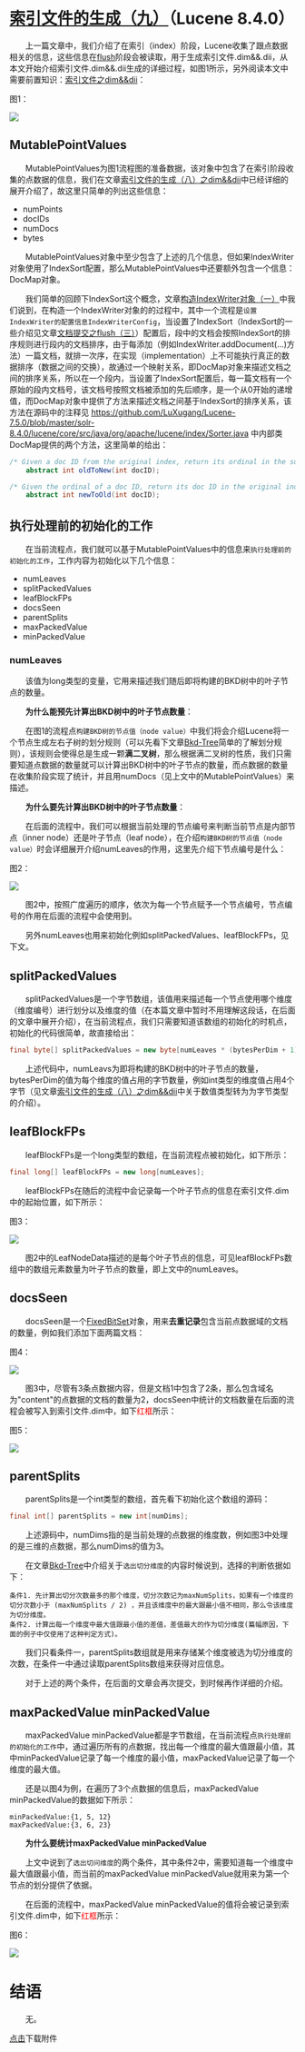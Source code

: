 # [索引文件的生成（九）](https://www.amazingkoala.com.cn/Lucene/Index/)（Lucene 8.4.0）

&emsp;&emsp;上一篇文章中，我们介绍了在索引（index）阶段，Lucene收集了跟点数据相关的信息，这些信息在[flush]([文档提交之flush（一）](https://www.amazingkoala.com.cn/Lucene/Index/2019/0716/74.html))阶段会被读取，用于生成索引文件.dim&&.dii，从本文开始介绍索引文件.dim&&.dii生成的详细过程，如图1所示，另外阅读本文中需要前置知识：[索引文件之dim&&dii](https://www.amazingkoala.com.cn/Lucene/suoyinwenjian/2019/0424/53.html)：

图1：

<img src="http://www.amazingkoala.com.cn/uploads/lucene/index/索引文件的生成/索引文件的生成（九）/1.png">

## MutablePointValues

&emsp;&emsp;MutablePointValues为图1流程图的准备数据，该对象中包含了在索引阶段收集的点数据的信息，我们在文章[索引文件的生成（八）之dim&&dii](https://www.amazingkoala.com.cn/Lucene/Index/2020/0329/128.html)中已经详细的展开介绍了，故这里只简单的列出这些信息：

- numPoints
- docIDs
- numDocs
- bytes

&emsp;&emsp;MutablePointValues对象中至少包含了上述的几个信息，但如果IndexWriter对象使用了IndexSort配置，那么MutablePointValues中还要额外包含一个信息：DocMap对象。

&emsp;&emsp;我们简单的回顾下IndexSort这个概念，文章[构造IndexWriter对象（一）](https://www.amazingkoala.com.cn/Lucene/Index/2019/1111/106.html)中我们说到，在构造一个IndexWriter对象的的过程中，其中一个流程是`设置IndexWriter的配置信息IndexWriterConfig`，当设置了IndexSort（IndexSort的一些介绍见文章[文档提交之flush（三）](https://www.amazingkoala.com.cn/Lucene/Index/2019/0725/76.html)）配置后，段中的文档会按照IndexSort的排序规则进行段内的文档排序，由于每添加（例如IndexWriter.addDocument(...)方法）一篇文档，就排一次序，在实现（implementation）上不可能执行真正的数据排序（数据之间的交换），故通过一个映射关系，即DocMap对象来描述文档之间的排序关系，所以在一个段内，当设置了IndexSort配置后，每一篇文档有一个原始的段内文档号，该文档号按照文档被添加的先后顺序，是一个从0开始的递增值，而DocMap对象中提供了方法来描述文档之间基于IndexSort的排序关系，该方法在源码中的注释见 https://github.com/LuXugang/Lucene-7.5.0/blob/master/solr-8.4.0/lucene/core/src/java/org/apache/lucene/index/Sorter.java 中内部类DocMap提供的两个方法，这里简单的给出：

```java
/* Given a doc ID from the original index, return its ordinal in the sorted index. */
    abstract int oldToNew(int docID);

/* Given the ordinal of a doc ID, return its doc ID in the original index. */
    abstract int newToOld(int docID);
```

## 执行处理前的初始化的工作

&emsp;&emsp;在当前流程点，我们就可以基于MutablePointValues中的信息来`执行处理前的初始化的工作`，工作内容为初始化以下几个信息：

- numLeaves
- splitPackedValues
- leafBlockFPs
- docsSeen
- parentSplits
- maxPackedValue
- minPackedValue

### numLeaves

&emsp;&emsp;该值为long类型的变量，它用来描述我们随后即将构建的BKD树中的叶子节点的数量。

&emsp;&emsp;**为什么能预先计算出BKD树中的叶子节点数量**：

&emsp;&emsp;在图1的流程点`构建BKD树的节点值（node value）`中我们将会介绍Lucene将一个节点生成左右子树的划分规则（可以先看下文章[Bkd-Tree](https://www.amazingkoala.com.cn/Lucene/gongjulei/2019/0422/52.html)简单的了解划分规则），该规则会使得总是生成一颗**满二叉树**，那么根据满二叉树的性质，我们只需要知道点数据的数量就可以计算出BKD树中的叶子节点的数量，而点数据的数量在收集阶段实现了统计，并且用numDocs（见上文中的MutablePointValues）来描述。

&emsp;&emsp;**为什么要先计算出BKD树中的叶子节点数量**：

&emsp;&emsp;在后面的流程中，我们可以根据当前处理的节点编号来判断当前节点是内部节点（inner node）还是叶子节点（leaf node），在介绍`构建BKD树的节点值（node value）`时会详细展开介绍numLeaves的作用，这里先介绍下节点编号是什么：

图2：

<img src="http://www.amazingkoala.com.cn/uploads/lucene/index/索引文件的生成/索引文件的生成（九）/2.png">

&emsp;&emsp;图2中，按照广度遍历的顺序，依次为每一个节点赋予一个节点编号，节点编号的作用在后面的流程中会使用到。

&emsp;&emsp;另外numLeaves也用来初始化例如splitPackedValues、leafBlockFPs，见下文。

## splitPackedValues

&emsp;&emsp;splitPackedValues是一个字节数组，该值用来描述每一个节点使用哪个维度（维度编号）进行划分以及维度的值（在本篇文章中暂时不用理解这段话，在后面的文章中展开介绍），在当前流程点，我们只需要知道该数组的初始化的时机点，初始化的代码很简单，故直接给出：

```java
final byte[] splitPackedValues = new byte[numLeaves * (bytesPerDim + 1)];
```

&emsp;&emsp;上述代码中，numLeavs为即将构建的BKD树中的叶子节点的数量，bytesPerDim的值为每个维度的值占用的字节数量，例如int类型的维度值占用4个字节（见文章[索引文件的生成（八）之dim&&dii](https://www.amazingkoala.com.cn/Lucene/Index/2020/0329/128.html)中关于数值类型转为为字节类型的介绍）。

## leafBlockFPs

&emsp;&emsp;leafBlockFPs是一个long类型的数组，在当前流程点被初始化，如下所示：

```java
final long[] leafBlockFPs = new long[numLeaves];
```

&emsp;&emsp;leafBlockFPs在随后的流程中会记录每一个叶子节点的信息在索引文件.dim中的起始位置，如下所示：

图3：

<img src="http://www.amazingkoala.com.cn/uploads/lucene/index/索引文件的生成/索引文件的生成（九）/3.png">

&emsp;&emsp;图2中的LeafNodeData描述的是每个叶子节点的信息，可见leafBlockFPs数组中的数组元素数量为叶子节点的数量，即上文中的numLeaves。

## docsSeen

&emsp;&emsp;docsSeen是一个[FixedBitSet](https://www.amazingkoala.com.cn/Lucene/gongjulei/2019/0404/45.html)对象，用来**去重记录**包含当前点数据域的文档的数量，例如我们添加下面两篇文档：

图4：

<img src="http://www.amazingkoala.com.cn/uploads/lucene/index/索引文件的生成/索引文件的生成（九）/4.png">

&emsp;&emsp;图3中，尽管有3条点数据内容，但是文档1中包含了2条，那么包含域名为"content"的点数据的文档的数量为2，docsSeen中统计的文档数量在后面的流程会被写入到索引文件.dim中，如下<font color=Red>红框</font>所示：

图5：

<img src="http://www.amazingkoala.com.cn/uploads/lucene/index/索引文件的生成/索引文件的生成（九）/5.png">

## parentSplits

&emsp;&emsp;parentSplits是一个int类型的数组，首先看下初始化这个数组的源码：

```java
final int[] parentSplits = new int[numDims];
```

&emsp;&emsp;上述源码中，numDims指的是当前处理的点数据的维度数，例如图3中处理的是三维的点数据，那么numDims的值为3。

&emsp;&emsp;在文章[Bkd-Tree](https://www.amazingkoala.com.cn/Lucene/gongjulei/2019/0422/52.html)中介绍关于`选出切分维度`的内容时候说到，选择的判断依据如下：

```text
条件1. 先计算出切分次数最多的那个维度，切分次数记为maxNumSplits，如果有一个维度的切分次数小于 (maxNumSplits / 2) ，并且该维度中的最大跟最小值不相同，那么令该维度为切分维度。
条件2. 计算出每一个维度中最大值跟最小值的差值，差值最大的作为切分维度(篇幅原因，下面的例子中仅使用了这种判定方式)。
```

&emsp;&emsp;我们只看条件一，parentSplits数组就是用来存储某个维度被选为切分维度的次数，在条件一中通过读取parentSplits数组来获得对应信息。

&emsp;&emsp;对于上述的两个条件，在后面的文章会再次提交，到时候再作详细的介绍。

## maxPackedValue minPackedValue

&emsp;&emsp;maxPackedValue minPackedValue都是字节数组，在当前流程点`执行处理前的初始化的工作`中，通过遍历所有的点数据，找出每一个维度的最大值跟最小值，其中minPackedValue记录了每一个维度的最小值，maxPackedValue记录了每一个维度的最大值。

&emsp;&emsp;还是以图4为例，在遍历了3个点数据的信息后，maxPackedValue minPackedValue的数据如下所示：

```text
minPackedValue:{1, 5, 12}
maxPackedValue:{3, 6, 23}
```

&emsp;&emsp;**为什么要统计maxPackedValue minPackedValue**

&emsp;&emsp;上文中说到了`选出切问维度`的两个条件，其中条件2中，需要知道每一个维度中最大值跟最小值，而当前的maxPackedValue minPackedValue就用来为第一个节点的划分提供了依据。

&emsp;&emsp;在后面的流程中，maxPackedValue minPackedValue的值将会被记录到索引文件.dim中，如下<font color=Red>红框</font>所示：

图6：

<img src="http://www.amazingkoala.com.cn/uploads/lucene/index/索引文件的生成/索引文件的生成（九）/6.png">

# 结语

&emsp;&emsp;无。

[点击](http://www.amazingkoala.com.cn/attachment/Lucene/Index/索引文件的生成/索引文件的生成（九）/索引文件的生成（九）.zip)下载附件